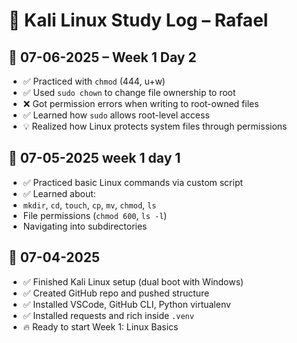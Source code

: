 # 🧠 Kali Linux Study Log – Rafael

## 📅 07-06-2025 – Week 1 Day 2

- ✅ Practiced with `chmod` (444, u+w)
- ✅ Used `sudo chown` to change file ownership to root
- ❌ Got permission errors when writing to root-owned files
- ✅ Learned how `sudo` allows root-level access
- 💡 Realized how Linux protects system files through permissions


## 📅 07-05-2025 week 1 day 1

- ✅ Practiced basic Linux commands via custom script  
- ✅ Learned about:
- `mkdir`, `cd`, `touch`, `cp`, `mv`, `chmod`, `ls`
- File permissions (`chmod 600`, `ls -l`)
- Navigating into subdirectories


## 📅 07-04-2025

- ✅ Finished Kali Linux setup (dual boot with Windows)
- ✅ Created GitHub repo and pushed structure
- ✅ Installed VSCode, GitHub CLI, Python virtualenv
- ✅ Installed requests and rich inside `.venv`
- 🔥 Ready to start Week 1: Linux Basics
